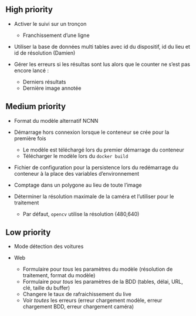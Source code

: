 ## High priority

* Activer le suivi sur un tronçon
  - Franchissement d’une ligne

* Utiliser la base de données multi tables avec id du dispositif, id du lieu et id de résolution (Damien)

* Gérer les erreurs si les résultas sont lus alors que le counter ne s’est pas encore lancé :
  - Derniers résultats
  - Dernière image annotée

## Medium priority

* Format du modèle alternatif NCNN

* Démarrage hors connexion lorsque le conteneur se crée pour la première fois
  - Le modèle est téléchargé lors du premier démarrage du conteneur
  - Télécharger le modèle lors du `docker build`

* Fichier de configuration pour la persistence lors du redémarrage du conteneur
  à la place des variables d’environnement

* Comptage dans un polygone au lieu de toute l’image

* Déterminer la résolution maximale de la caméra et l’utiliser pour le traitement
  - Par défaut, `opencv` utilise la résolution (480,640)

## Low priority

* Mode détection des voitures

* Web
  - Formulaire pour *tous* les paramètres du modèle (résolution de traitement, format du modèle)
  - Formulaire pour *tous* les paramètres de la BDD (tables, délai, URL, clé, taille du buffer)
  - Changere le taux de rafraichissement du live
  - Voir *toutes* les erreurs (erreur chargement modèle, erreur chargement BDD, erreur chargement caméra)
